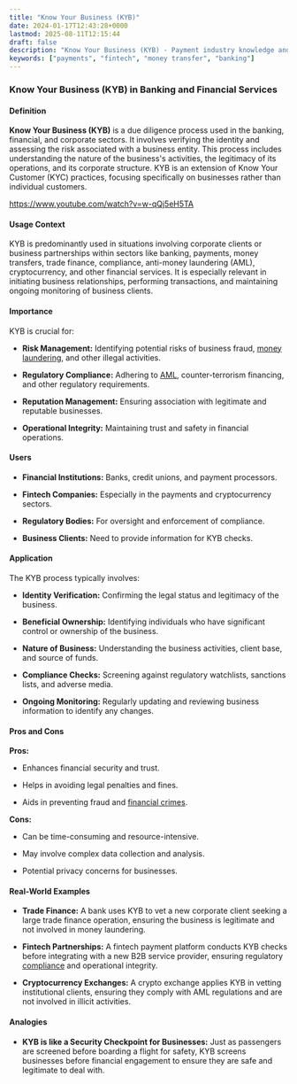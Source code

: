 ```yaml
---
title: "Know Your Business (KYB)"
date: 2024-01-17T12:43:28+0000
lastmod: 2025-08-11T12:15:44
draft: false
description: "Know Your Business (KYB) - Payment industry knowledge and insights"
keywords: ["payments", "fintech", "money transfer", "banking"]
---
```


### Know Your Business (KYB) in Banking and Financial Services

#### Definition

**Know Your Business (KYB)** is a due diligence process used in the banking, financial, and corporate sectors. It involves verifying the identity and assessing the risk associated with a business entity. This process includes understanding the nature of the business's activities, the legitimacy of its operations, and its corporate structure. KYB is an extension of Know Your Customer (KYC) practices, focusing specifically on businesses rather than individual customers.

https://www.youtube.com/watch?v=w-qQj5eH5TA

#### Usage Context

KYB is predominantly used in situations involving corporate clients or business partnerships within sectors like banking, payments, money transfers, trade finance, compliance, anti-money laundering (AML), cryptocurrency, and other financial services. It is especially relevant in initiating business relationships, performing transactions, and maintaining ongoing monitoring of business clients.

#### Importance

KYB is crucial for:

- **Risk Management:** Identifying potential risks of business fraud, [money laundering](https://faisalkhanllc.xyz/resources/payments-wiki/m/money-laundering/), and other illegal activities.

- **Regulatory Compliance:** Adhering to [AML](https://faisalkhanllc.xyz/resources/payments-wiki/a/anti-money-laundering-aml/), counter-terrorism financing, and other regulatory requirements.

- **Reputation Management:** Ensuring association with legitimate and reputable businesses.

- **Operational Integrity:** Maintaining trust and safety in financial operations.

#### Users

- **Financial Institutions:** Banks, credit unions, and payment processors.

- **Fintech Companies:** Especially in the payments and cryptocurrency sectors.

- **Regulatory Bodies:** For oversight and enforcement of compliance.

- **Business Clients:** Need to provide information for KYB checks.

#### Application

The KYB process typically involves:

- **Identity Verification:** Confirming the legal status and legitimacy of the business.

- **Beneficial Ownership:** Identifying individuals who have significant control or ownership of the business.

- **Nature of Business:** Understanding the business activities, client base, and source of funds.

- **Compliance Checks:** Screening against regulatory watchlists, sanctions lists, and adverse media.

- **Ongoing Monitoring:** Regularly updating and reviewing business information to identify any changes.

#### Pros and Cons

**Pros:**

- Enhances financial security and trust.

- Helps in avoiding legal penalties and fines.

- Aids in preventing fraud and [financial crimes](https://faisalkhanllc.xyz/resources/payments-wiki/f/financial-crimes/).

**Cons:**

- Can be time-consuming and resource-intensive.

- May involve complex data collection and analysis.

- Potential privacy concerns for businesses.

#### Real-World Examples

- **Trade Finance:** A bank uses KYB to vet a new corporate client seeking a large trade finance operation, ensuring the business is legitimate and not involved in money laundering.

- **Fintech Partnerships:** A fintech payment platform conducts KYB checks before integrating with a new B2B service provider, ensuring regulatory [compliance](https://faisalkhanllc.xyz/resources/payments-wiki/c/compliance-program/) and operational integrity.

- **Cryptocurrency Exchanges:** A crypto exchange applies KYB in vetting institutional clients, ensuring they comply with AML regulations and are not involved in illicit activities.

#### Analogies

- **KYB is like a Security Checkpoint for Businesses:** Just as passengers are screened before boarding a flight for safety, KYB screens businesses before financial engagement to ensure they are safe and legitimate to deal with.